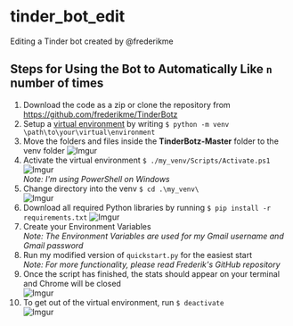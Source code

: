 # tinder_bot_edit
Editing a Tinder bot created by @frederikme

## Steps for Using the Bot to Automatically Like `n` number of times
1. Download the code as a zip or clone the repository from https://github.com/frederikme/TinderBotz
2. Setup a [virtual environment](https://docs.python.org/3/library/venv.html) by writing `$ python -m venv \path\to\your\virtual\environment`
3. Move the folders and files inside the **TinderBotz-Master** folder to the venv folder ![Imgur](https://imgur.com/ZDZMiHW.jpg)
4. Activate the virtual environment `$ ./my_venv/Scripts/Activate.ps1` ![Imgur](https://imgur.com/WpKXp5p.jpg)<br>
*Note: I'm using PowerShell on Windows*
5. Change directory into the venv `$ cd .\my_venv\` <br> ![Imgur](https://imgur.com/vjIJtzH.jpg)
6. Download all required Python libraries by running `$ pip install -r requirements.txt` ![Imgur](https://imgur.com/JZpB56G.jpg)
7. Create your Environment Variables <br>
*Note: The Environment Variables are used for my Gmail username and Gmail password*
8. Run my modified version of `quickstart.py` for the easiest start <br>
*Note: For more functionality, please read Frederik's GitHub repository*
9. Once the script has finished, the stats should appear on your terminal and Chrome will be closed <br> ![Imgur](https://imgur.com/w6HWVpV.jpg)
10. To get out of the virtual environment, run `$ deactivate` <br> ![Imgur](https://imgur.com/6BTnak0.jpg)
